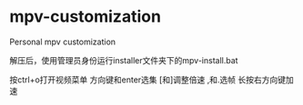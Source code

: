 # mpv-customization
Personal mpv customization

解压后，使用管理员身份运行installer文件夹下的mpv-install.bat

按ctrl+o打开视频菜单  方向键和enter选集  [和]调整倍速  ,和.选帧  长按右方向键加速
